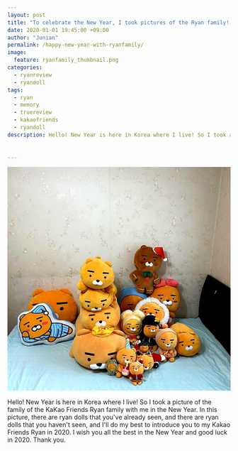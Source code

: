 ```yaml
---
layout: post
title: "To celebrate the New Year, I took pictures of the Ryan family! Happy New Year, everyone"
date: 2020-01-01 19:45:00 +09:00
author: "Junian"
permalink: /happy-new-year-with-ryanfamily/
image:
  feature: ryanfamily_thumbnail.png
categories:
  - ryanreview
  - ryandoll
tags:
  - ryan
  - memory
  - truereview
  - kakaofriends
  - ryandoll
description: Hello! New Year is here in Korea where I live! So I took a picture of the family of the KaKao Friends Ryan family with me in the New Year.

 
---
```




![manyryanes](/img/post/06/ryanfamily.jpg)

Hello! New Year is here in Korea where I live! So I took a picture of the family of the KaKao Friends Ryan family with me in the New Year. In this picture, there are ryan dolls that you've already seen, and there are ryan dolls that you haven't seen, and I'll do my best to introduce you to my Kakao Friends Ryan in 2020. I wish you all the best in the New Year and good luck in 2020. Thank you.